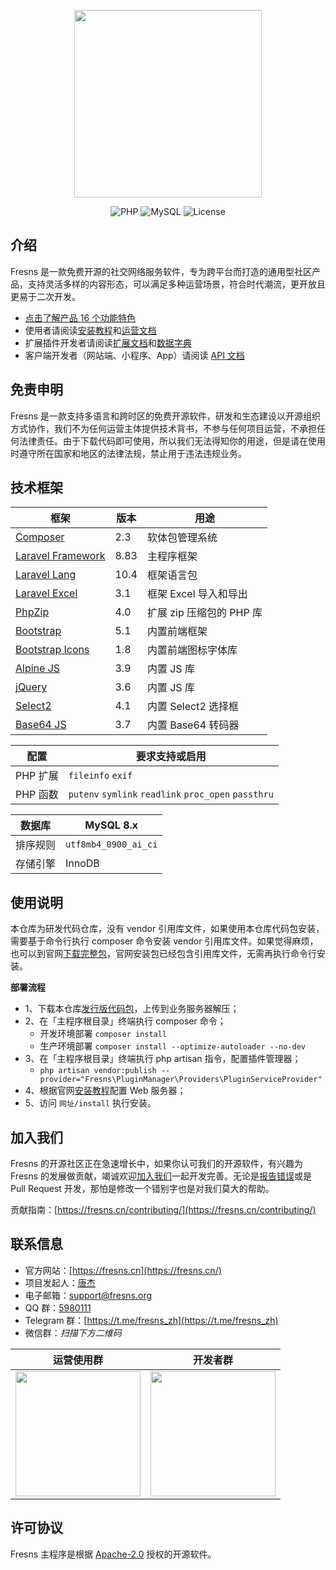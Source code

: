 <p align="center"><a href="https://fresns.cn" target="_blank"><img src="https://cdn.fresns.cn/images/logo.png" width="300"></a></p>

<p align="center">
<img src="https://img.shields.io/badge/PHP-%5E8.0-green" alt="PHP">
<img src="https://img.shields.io/badge/MySQL-%5E8.0-orange" alt="MySQL">
<img src="https://img.shields.io/badge/License-Apache--2.0-blue" alt="License">
</p>

## 介绍

Fresns 是一款免费开源的社交网络服务软件，专为跨平台而打造的通用型社区产品，支持灵活多样的内容形态，可以满足多种运营场景，符合时代潮流，更开放且更易于二次开发。

- [点击了解产品 16 个功能特色](https://fresns.cn/guide/features.html)
- 使用者请阅读[安装教程](https://fresns.cn/guide/install.html)和[运营文档](https://fresns.cn/guide/operating.html)
- 扩展插件开发者请阅读[扩展文档](https://fresns.cn/extensions/)和[数据字典](https://fresns.cn/database/)
- 客户端开发者（网站端、小程序、App）请阅读 [API 文档](https://fresns.cn/api/)

## 免责申明

Fresns 是一款支持多语言和跨时区的免费开源软件，研发和生态建设以开源组织方式协作，我们不为任何运营主体提供技术背书，不参与任何项目运营，不承担任何法律责任。由于下载代码即可使用，所以我们无法得知你的用途，但是请在使用时遵守所在国家和地区的法律法规，禁止用于违法违规业务。

## 技术框架

| 框架 | 版本 | 用途 |
| --- | --- | --- |
| [Composer](https://github.com/composer/composer) | 2.3 | 软体包管理系统 |
| [Laravel Framework](https://github.com/laravel/framework) | 8.83 | 主程序框架 |
| [Laravel Lang](https://github.com/Laravel-Lang/lang) | 10.4 | 框架语言包 |
| [Laravel Excel](https://github.com/SpartnerNL/Laravel-Excel) | 3.1 | 框架 Excel 导入和导出 |
| [PhpZip](https://github.com/Ne-Lexa/php-zip) | 4.0 | 扩展 zip 压缩包的 PHP 库 |
| [Bootstrap](https://getbootstrap.com/) | 5.1 | 内置前端框架 |
| [Bootstrap Icons](https://icons.getbootstrap.com/) | 1.8 | 内置前端图标字体库 |
| [Alpine JS](https://github.com/alpinejs/alpine) | 3.9 | 内置 JS 库 |
| [jQuery](https://github.com/jquery/jquery) | 3.6 | 内置 JS 库 |
| [Select2](https://github.com/select2/select2) | 4.1 | 内置 Select2 选择框 |
| [Base64 JS](https://github.com/dankogai/js-base64) | 3.7 | 内置 Base64 转码器 |

| 配置 | 要求支持或启用 |
| --- | --- |
| PHP 扩展 | `fileinfo` `exif` |
| PHP 函数 | `putenv` `symlink` `readlink` `proc_open` `passthru` |

| 数据库 | MySQL 8.x |
| --- | --- |
| 排序规则 | `utf8mb4_0900_ai_ci` |
| 存储引擎 | InnoDB |

## 使用说明

本仓库为研发代码仓库，没有 vendor 引用库文件，如果使用本仓库代码包安装，需要基于命令行执行 composer 命令安装 vendor 引用库文件。如果觉得麻烦，也可以到官网[下载完整包](https://fresns.cn/guide/install.html)，官网安装包已经包含引用库文件，无需再执行命令行安装。

**部署流程**

- 1、下载本仓库[发行版代码包](https://gitee.com/fresns/fresns/releases)，上传到业务服务器解压；
- 2、在「主程序根目录」终端执行 composer 命令；
    - 开发环境部署 `composer install`
    - 生产环境部署 `composer install --optimize-autoloader --no-dev`
- 3、在「主程序根目录」终端执行 php artisan 指令，配置插件管理器；
    - `php artisan vendor:publish --provider="Fresns\PluginManager\Providers\PluginServiceProvider"`
- 4、根据官网[安装教程](https://fresns.cn/guide/install.html)配置 Web 服务器；
- 5、访问 `网址/install` 执行安装。

## 加入我们

Fresns 的开源社区正在急速增长中，如果你认可我们的开源软件，有兴趣为 Fresns 的发展做贡献，竭诚欢迎[加入我们](https://fresns.cn/community/join.html)一起开发完善。无论是[报告错误](https://fresns.cn/guide/feedback.html)或是 Pull Request 开发，那怕是修改一个错别字也是对我们莫大的帮助。

贡献指南：[https://fresns.cn/contributing/](https://fresns.cn/contributing/)

## 联系信息

- 官方网站：[https://fresns.cn](https://fresns.cn/)
- 项目发起人：[唐杰](https://tangjie.me/)
- 电子邮箱：[support@fresns.org](mailto:support@fresns.org)
- QQ 群：[5980111](https://qm.qq.com/cgi-bin/qm/qr?k=R2pfcPUd4Nyc87AKdkuHP9yJ0MhddUaz&jump_from=webapi)
- Telegram 群：[https://t.me/fresns_zh](https://t.me/fresns_zh)
- 微信群：*扫描下方二维码*

| 运营使用群 | 开发者群 |
| :-: | :-: |
| <img src="https://fresns.cn/assets/wechat/operating.png" width="200"> | <img src="https://fresns.cn/assets/wechat/developer.png" width="200"> |

## 许可协议

Fresns 主程序是根据 [Apache-2.0](https://github.com/fresns/fresns/blob/main/LICENSE) 授权的开源软件。
